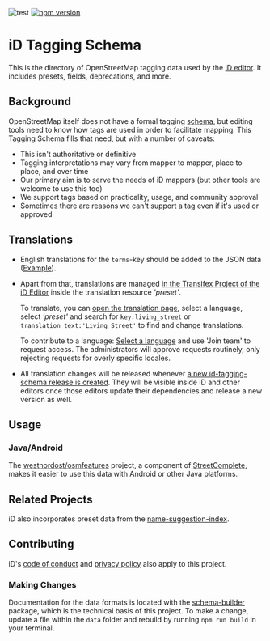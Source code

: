 ![test](https://github.com/openstreetmap/id-tagging-schema/workflows/test/badge.svg) [![npm version](https://badge.fury.io/js/%40openstreetmap%2Fid-tagging-schema.svg)](https://badge.fury.io/js/%40openstreetmap%2Fid-tagging-schema)

# iD Tagging Schema

This is the directory of OpenStreetMap tagging data used by the [iD editor](https://github.com/openstreetmap/iD).
It includes presets, fields, deprecations, and more.

## Background

OpenStreetMap itself does not have a formal tagging [schema](https://en.wikipedia.org/wiki/Database_schema),
but editing tools need to know how tags are used in order to facilitate mapping.
This Tagging Schema fills that need, but with a number of caveats:

- This isn't authoritative or definitive
- Tagging interpretations may vary from mapper to mapper, place to place, and over time
- Our primary aim is to serve the needs of iD mappers (but other tools are welcome to use this too)
- We support tags based on practicality, usage, and community approval
- Sometimes there are reasons we can't support a tag even if it's used or approved

## Translations

* English translations for the `terms`-key should be added to the JSON data ([Example](https://github.com/openstreetmap/id-tagging-schema/blob/v3.1.0/data/presets/natural/shrub.json#L16-L19)).

* Apart from that, translations are managed [in the Transifex Project of the iD Editor](https://www.transifex.com/openstreetmap/id-editor/) inside the translation resource _'preset'_.

  To translate, you can [open the translation page](https://www.transifex.com/openstreetmap/id-editor/translate/), select a language, select _'preset'_ and search for `key:living_street` or `translation_text:'Living Street'` to find and change translations.

  To contribute to a language: [Select a language](https://www.transifex.com/openstreetmap/id-editor/languages/) and use 'Join team' to request access. The administrators will approve requests routinely, only rejecting requests for overly specific locales.

* All translation changes will be released whenever [a new id-tagging-schema release is created](https://github.com/openstreetmap/id-tagging-schema/releases). They will be visible inside iD and other editors once those editors update their dependencies and release a new version as well.

## Usage

### Java/Android

The [westnordost/osmfeatures](https://github.com/westnordost/osmfeatures) project,
a component of [StreetComplete](https://github.com/westnordost/StreetComplete),
makes it easier to use this data with Android or other Java platforms.

## Related Projects

iD also incorporates preset data from the [name-suggestion-index](https://github.com/osmlab/name-suggestion-index).

## Contributing

iD's [code of conduct](https://github.com/openstreetmap/iD/blob/release/CODE_OF_CONDUCT.md) and
[privacy policy](https://github.com/openstreetmap/iD/blob/release/PRIVACY.md) also apply to this project.

### Making Changes

Documentation for the data formats is located with the [schema-builder](https://github.com/ideditor/schema-builder)
package, which is the technical basis of this project. To make a change, update a
file within the `data` folder and rebuild by running `npm run build` in your terminal.
